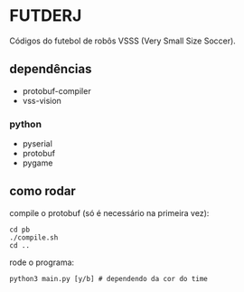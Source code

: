 # FUTDERJ

Códigos do futebol de robôs VSSS (Very Small Size Soccer).

## dependências
- protobuf-compiler
- vss-vision

### python
- pyserial
- protobuf
- pygame

## como rodar

compile o protobuf (só é necessário na primeira vez):
```
cd pb
./compile.sh
cd ..
```

rode o programa:
```
python3 main.py [y/b] # dependendo da cor do time
```

